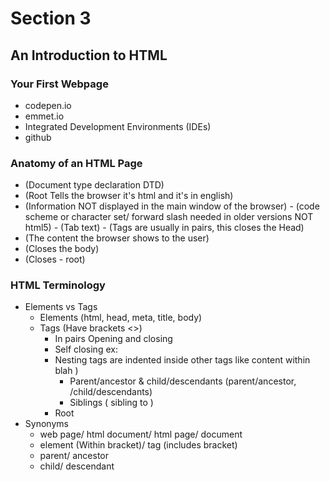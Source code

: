 # Section 3
## An Introduction to HTML
### Your First Webpage
- codepen.io
- emmet.io
- Integrated Development Environments (IDEs)
- github

### Anatomy of an HTML Page
- <!DOCTYPE html> (Document type declaration DTD)
- <html lang="en"> (Root Tells the browser it's html and it's in english) 
- <head> (Information NOT displayed in the main window of the browser)
  - <meta charset="UTF-8" /> (code scheme or character set/ forward slash needed in older versions NOT html5)
  - <title>Document</title> (Tab text)
  - </head> (Tags are usually in pairs, this closes the Head)
- <body> (The content the browser shows to the user)
- </body> (Closes the body)
- </html> (Closes - root)

### HTML Terminology
- Elements vs Tags
  - Elements (html, head, meta, title, body)
  - Tags (Have brackets <>)
    - In pairs Opening <tag> and closing </tag>
    - Self closing ex: <br>
    - Nesting tags are indented inside other tags like content within <head> blah </head>)
      - Parent/ancestor & child/descendants (<html>parent/ancestor, <head>/<body>child/descendants)
      - Siblings (<head> sibling to <body>)
    - Root <html>
- Synonyms
  - web page/ html document/ html page/ document
  - element (Within bracket)/ tag (includes bracket)
  - parent/ ancestor
  - child/ descendant
